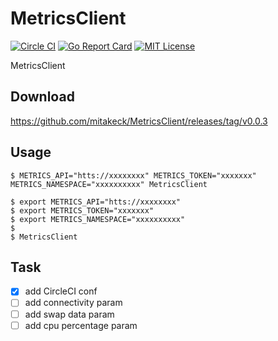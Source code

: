 # MetricsClient

[![Circle CI](https://circleci.com/gh/mitakeck/MetricsClient/tree/master.svg?style=shield)](https://circleci.com/gh/mitakeck/MetricsClient/tree/master) [![Go Report Card](https://goreportcard.com/badge/github.com/mitakeck/MetricsClient)](https://goreportcard.com/report/github.com/mitakeck/MetricsClient) [![MIT License](https://img.shields.io/badge/license-MIT-blue.svg)](https://github.com/mitakeck/MetricsClient/blob/master/LICENSE)

MetricsClient


## Download

https://github.com/mitakeck/MetricsClient/releases/tag/v0.0.3


## Usage

```
$ METRICS_API="htts://xxxxxxxx" METRICS_TOKEN="xxxxxxx" METRICS_NAMESPACE="xxxxxxxxxx" MetricsClient
```

```
$ export METRICS_API="htts://xxxxxxxx"
$ export METRICS_TOKEN="xxxxxxx"
$ export METRICS_NAMESPACE="xxxxxxxxxx"
$
$ MetricsClient
```


## Task

- [x] add CircleCI conf
- [ ] add connectivity param
- [ ] add swap data param
- [ ] add cpu percentage param
